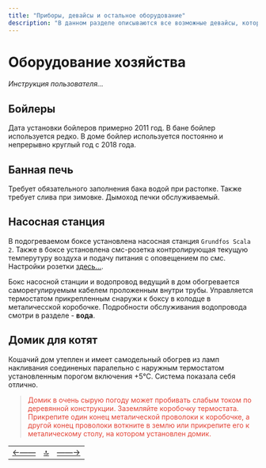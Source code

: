 ```yaml
---
title: "Приборы, девайсы и остальное оборудование"
description: "В данном разделе описываются все возможные девайсы, которые имеются в распоряжении данного хозяйства"
---
```


<div class="navi"><nav id="navi"><!-- js --></nav></div>

# Оборудование хозяйства

*Инструкция пользователя…*


## Бойлеры

Дата установки бойлеров примерно 2011 год. В бане бойлер используется редко. В доме бойлер используется постоянно и непрерывно круглый год с 2018 года.

## Банная печь

Требует обязательного заполнения бака водой при растопке. Также требует слива при зимовке. Дымоход печки обслуживаемый. 

## Насосная станция

В подогреваемом боксе установлена насосная станция `Grundfos Scala 2`. Также в боксе установлена смс-розетка контролирующая текущую темперутуру воздуха и подачу питания с оповещением по смс. Настройки розетки [здесь…](assets/pdf/sms-socket-megafon.pdf).

Бокс насосной станции и водопровод ведущий в дом обогревается саморегулируемым кабелем проложенным внутри трубы. Управляется термостатом прикрепленным снаружи к боксу в колодце в металичесской коробочке. Подробности обслуживания водопровода смотри в разделе - **вода**.

## Домик для котят

Кошачий дом утеплен и имеет самодельный обогрев из ламп накливания соединеных паралельно с наружным термостатом установленным порогом включения +5°С. Система показала себя отлично.

><span style="color: #e34234;">Домик в очень сырую погоду может пробивать слабым током по деревянной конструкции. Заземляйте коробочку термостата. Прикрепите один конец металической проволоки к коробочке, а другой конец проволоки воткните в землю или прикрепите его к металическому столу, на котором установлен домик.





||||
|:----|:-----:|---:|
[←——](004-gaz.md)|[ 🔝 ](#)|[——→](006-kraski.md)


<script src="assets/js/navi.js"></script>
